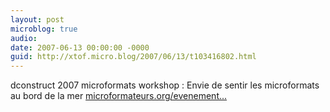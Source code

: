 ```yaml
---
layout: post
microblog: true
audio: 
date: 2007-06-13 00:00:00 -0000
guid: http://xtof.micro.blog/2007/06/13/t103416802.html
---
```

dconstruct 2007 microformats workshop : Envie de sentir les microformats au bord de la mer [microformateurs.org/evenement...](http://microformateurs.org/evenements/)
